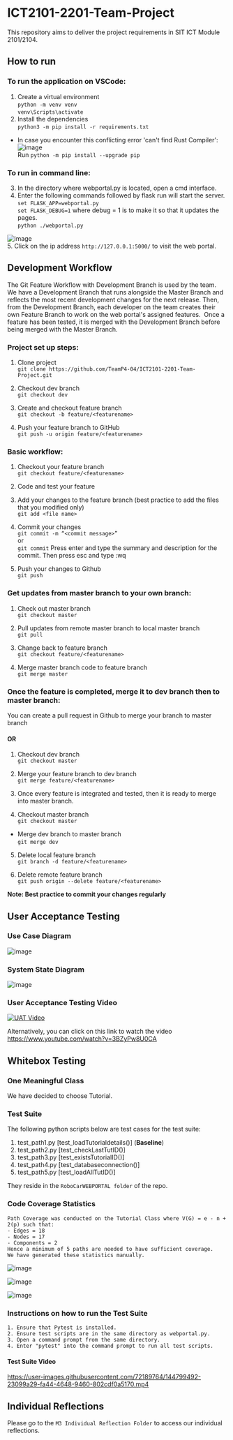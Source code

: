 # ICT2101-2201-Team-Project
This repository aims to deliver the project requirements in SIT ICT Module 2101/2104. 

## How to run

### To run the application on VSCode:
1. Create a virtual environment  
 ```python -m venv venv```  
```venv\Scripts\activate```  
2. Install the dependencies  
```python3 -m pip install -r requirements.txt```  
- In case you encounter this conflicting error 'can't find Rust Compiler':
![image](https://user-images.githubusercontent.com/71871190/143470692-27069d67-bf2f-4958-9b6f-634e6b858230.png)  
Run ```python -m pip install --upgrade pip```  

### To run in command line:
3. In the directory where webportal.py is located, open a cmd interface.  
4. Enter the following commands followed by flask run will start the server.  
```set FLASK_APP=webportal.py```  
```set FLASK_DEBUG=1``` where debug = 1 is to make it so that it updates the pages.  
```python ./webportal.py``` 

![image](https://user-images.githubusercontent.com/71871190/143473789-51f2f610-b12a-4014-9021-a1ab6f4af49b.png)  
5. Click on the ip address ```http://127.0.0.1:5000/``` to visit the web portal.  

## Development Workflow
The Git Feature Workflow with Development Branch is used by the team. We have a Development Branch that runs alongside the Master Branch and reflects the most recent development changes for the next release. Then, from the Development Branch, each developer on the team creates their own Feature Branch to work on the web portal's assigned features.  
Once a feature has been tested, it is merged with the Development Branch before being merged with the Master Branch.  

### Project set up steps:
1. Clone project  
```git clone https://github.com/TeamP4-04/ICT2101-2201-Team-Project.git```

2. Checkout dev branch  
```git checkout dev```

3. Create and checkout feature branch  
```git checkout -b feature/<featurename>```

4. Push your feature branch to GitHub  
```git push -u origin feature/<featurename>```

### Basic workflow:
1. Checkout your feature branch  
```git checkout feature/<featurename>```

1. Code and test your feature  

2. Add your changes to the feature branch (best practice to add the files that you modified only)  
```git add <file name>```

4. Commit your changes  
```git commit -m “<commit message>”```  
or  
```git commit``` Press enter and type the summary and description for the commit. Then press esc and type :wq  

5. Push your changes to Github  
```git push```

### Get updates from master branch to your own branch:
1. Check out master branch  
```git checkout master```

2. Pull updates from remote master branch to local master branch    
```git pull```

3. Change back to feature branch  
```git checkout feature/<featurename>```

4. Merge master branch code to feature branch  
```git merge master```

### Once the feature is completed, merge it to dev branch then to master branch:  
You can create a pull request in Github to merge your branch to master branch  

#### OR
1. Checkout dev branch  
```git checkout master```  

2. Merge your feature branch to dev branch  
```git merge feature/<featurename>```  

3. Once every feature is integrated and tested, then it is ready to merge into master branch.  
4. Checkout master branch  
```git checkout master```  

- Merge dev branch to master branch  
```git merge dev```

5. Delete local feature branch   
```git branch -d feature/<featurename>```  

6. Delete remote feature branch  
```git push origin --delete feature/<featurename>```  

**Note: Best practice to commit your changes regularly**

## User Acceptance Testing

### Use Case Diagram  
![image](https://user-images.githubusercontent.com/71871190/144734776-ac2b5401-ccee-4534-8570-992871c051a2.png)  

### System State Diagram  
![image](https://user-images.githubusercontent.com/71871190/144734786-3b748a4b-1544-43e6-b8b9-58ec4a2b57c0.png)  

### User Acceptance Testing Video 
[![UAT Video](http://img.youtube.com/vi/3BZyPw8U0CA/0.jpg)](http://www.youtube.com/watch?v=3BZyPw8U0CA "UAT video") 

Alternatively, you can click on this link to watch the video https://www.youtube.com/watch?v=3BZyPw8U0CA


## Whitebox Testing

### One Meaningful Class 
  We have decided to choose Tutorial.

### Test Suite
The following python scripts below are test cases for the test suite:
1. test_path1.py [test_loadTutorialdetails()] (**Baseline**)
2. test_path2.py [test_checkLastTutID()]
3. test_path3.py [test_existsTutorialID()]
4. test_path4.py [test_databaseconnection()]
5. test_path5.py [test_loadAllTutID()]
  
They reside in the ```RoboCarWEBPORTAL folder```  of the repo.  


### Code Coverage Statistics
    Path Coverage was conducted on the Tutorial Class where V(G) = e - n + 2(p) such that:
    - Edges = 18
    - Nodes = 17
    - Components = 2
    Hence a minimum of 5 paths are needed to have sufficient coverage.  
    We have generated these statistics manually.

![image](https://user-images.githubusercontent.com/71871190/144795438-f22a3d2f-b3c8-477b-96fb-7cf3d4df5865.png)  

![image](https://user-images.githubusercontent.com/71871190/144795407-ca3fa431-9b9e-41ef-902b-aa315a0443e8.png)  

![image](https://user-images.githubusercontent.com/71871190/144795475-8e93c8a6-c179-4780-a6fa-604f620a01c1.png)  


### Instructions on how to run the Test Suite
    1. Ensure that Pytest is installed.
    2. Ensure test scripts are in the same directory as webportal.py.
    3. Open a command prompt from the same directory.
    4. Enter "pytest" into the command prompt to run all test scripts.
    
#### Test Suite Video    
https://user-images.githubusercontent.com/72189764/144799492-23099a29-fa44-4648-9460-802cdf0a5170.mp4

    
## Individual Reflections  
Please go to the ```M3 Individual Reflection Folder``` to access our individual reflections.
